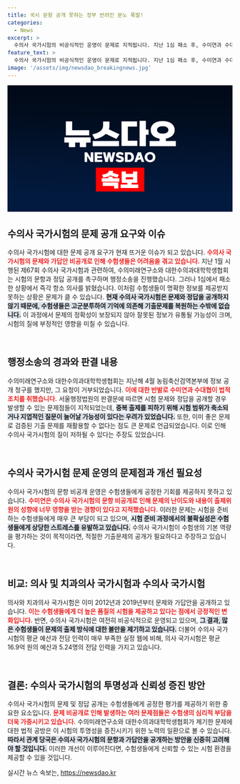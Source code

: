 ```yaml
---
title: 국시 문항 공개 못하는 정부 반려인 분노 폭발!
categories:
  - News
excerpt: >
  수의사 국가시험의 비공식적인 운영이 문제로 지적됩니다. 지난 1심 패소 후, 수미연과 수대협은 시험 문제와 정답 공개를 요구하며 항소할 예정입니다. 이들은 기출문 비공개가 시험 질을 떨어뜨린다고 주장하며, 올바른 평가 조건을 요구하고 있습니다.
feature_text: >
  수의사 국가시험의 비공식적인 운영이 문제로 지적됩니다. 지난 1심 패소 후, 수미연과 수대협은 시험 문제와 정답 공개를 요구하며 항소할 예정입니다. 이들은 기출문 비공개가 시험 질을 떨어뜨린다고 주장하며, 올바른 평가 조건을 요구하고 있습니다.
image: '/assets/img/newsdao_breakingnews.jpg'
---
```


<p><img src="/assets/img/newsdao_breakingnews.jpg" alt="pcversion 속보" /></p>



<h2 data-ke-size="size26">수의사 국가시험의 문제 공개 요구와 이슈</h2>

<p data-ke-size="size16">수의사 국가시험에 대한 문제 공개 요구가 현재 뜨거운 이슈가 되고 있습니다. <b><span style="color: #ee2323;">수의사 국가시험의 문제와 가답안 비공개로 인해 수험생들은 어려움을 겪고 있습니다.</span></b> 지난 1월 시행된 제67회 수의사 국가시험과 관련하여, 수의미래연구소와 대한수의과대학학생협회는 시험의 문항과 정답 공개를 촉구하며 행정소송을 진행했습니다. 그러나 1심에서 패소한 상황에서 즉각 항소 의사를 밝혔습니다. 이처럼 수험생들이 명확한 정보를 제공받지 못하는 상황은 문제가 클 수 있습니다. <b><span style="background-color: #21538527;">현재 수의사 국가시험은 문제와 정답을 공개하지 않기 때문에, 수험생들은 고군분투하여 기억에 의존해 기출문제를 복원하는 수밖에 없습니다.</span></b> 이 과정에서 문제의 정확성이 보장되지 않아 잘못된 정보가 유통될 가능성이 크며, 시험의 질에 부정적인 영향을 미칠 수 있습니다.</p>

<p data-ke-size="size16">&nbsp;</p>

<h2 data-ke-size="size26">행정소송의 경과와 판결 내용</h2>

<p data-ke-size="size16">수의미래연구소와 대한수의과대학학생협회는 지난해 4월 농림축산검역본부에 정보 공개 청구를 했지만, 그 요청이 거부되었습니다. <b><span style="color: #ee2323;">이에 대한 반발로 수미연과 수대협이 법적 조치를 취했습니다.</span></b> 서울행정법원의 판결문에 따르면 시험 문제와 정답을 공개할 경우 발생할 수 있는 문제점들이 지적되었는데, <b><span style="background-color: #21538527;">중복 출제를 피하기 위해 시험 범위가 축소되거나 지엽적인 질문이 늘어날 가능성이 있다는 우려가 있었습니다.</span></b> 또한, 이미 좋은 문제로 검증된 기출 문제를 재활용할 수 없다는 점도 큰 문제로 언급되었습니다. 이로 인해 수의사 국가시험의 질이 저하될 수 있다는 주장도 있었습니다.</p>

<p data-ke-size="size16">&nbsp;</p>

<h2 data-ke-size="size26">수의사 국가시험 문제 운영의 문제점과 개선 필요성</h2>

<p data-ke-size="size16">수의사 국가시험의 문항 비공개 운영은 수험생들에게 공정한 기회를 제공하지 못하고 있습니다. <b><span style="color: #ee2323;">수미연은 수의사 국가시험의 문항 비공개로 인해 문제의 난이도와 내용이 출제위원의 성향에 너무 영향을 받는 경향이 있다고 지적했습니다.</span></b> 이러한 문제는 시험을 준비하는 수험생들에게 매우 큰 부담이 되고 있으며, <b><span style="background-color: #21538527;">시험 준비 과정에서의 불확실성은 수험생들에게 상당한 스트레스를 유발하고 있습니다.</span></b> 수의사 국가시험이 수험생의 기본 역량을 평가하는 것이 목적이라면, 적절한 기출문제의 공개가 필요하다고 주장하고 있습니다.</p>

<p data-ke-size="size16">&nbsp;</p>

<h2 data-ke-size="size26">비교: 의사 및 치과의사 국가시험과 수의사 국가시험</h2>

<p data-ke-size="size16">의사와 치과의사 국가시험은 이미 2012년과 2019년부터 문제와 가답안을 공개하고 있습니다. <b><span style="color: #ee2323;">이는 수험생들에게 더 높은 품질의 시험을 제공하고 있다는 점에서 긍정적인 변화입니다.</span></b> 반면, 수의사 국가시험은 여전히 비공식적으로 운영되고 있으며, <b><span style="background-color: #21538527;">그 결과, 많은 수험생들이 문제의 출제 방식에 대한 불만을 제기하고 있습니다.</span></b> 더불어 수의사 국가시험의 평균 예산과 전담 인력이 매우 부족한 실정 웹에 비해, 의사 국가시험은 평균 16.9억 원의 예산과 5.24명의 전담 인력을 가지고 있습니다.</p>

<p data-ke-size="size16">&nbsp;</p>

<h2 data-ke-size="size26">결론: 수의사 국가시험의 투명성과 신뢰성 증진 방안</h2>

<p data-ke-size="size16">수의사 국가시험의 문제 및 정답 공개는 수험생들에게 공정한 평가를 제공하기 위한 중요한 요소입니다. <b><span style="color: #ee2323;">문제 비공개로 인해 발생하는 여러 문제점들은 수험생의 심리적 부담을 더욱 가중시키고 있습니다.</span></b> 수의미래연구소와 대한수의과대학학생협회가 제기한 문제에 대한 법적 공방은 이 시험의 투명성을 증진시키기 위한 노력의 일환으로 볼 수 있습니다. <b><span style="background-color: #21538527;">따라서 관계 당국은 수의사 국가시험의 문항과 가답안을 공개하는 방안을 신중히 고려해야 할 것입니다.</span></b> 이러한 개선이 이루어진다면, 수험생들에게 신뢰할 수 있는 시험 환경을 제공할 수 있을 것입니다.</p>


실시간 뉴스 속보는, <a href="https://newsdao.kr" rel="dofollow">https://newsdao.kr</a>


